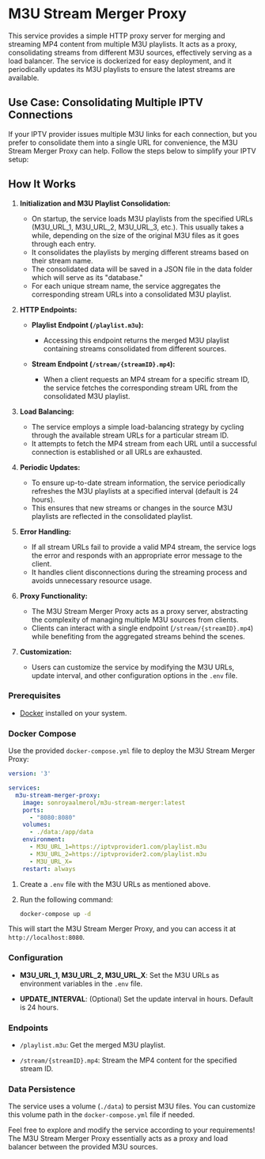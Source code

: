 # M3U Stream Merger Proxy

This service provides a simple HTTP proxy server for merging and streaming MP4 content from multiple M3U playlists. It acts as a proxy, consolidating streams from different M3U sources, effectively serving as a load balancer. The service is dockerized for easy deployment, and it periodically updates its M3U playlists to ensure the latest streams are available.

## Use Case: Consolidating Multiple IPTV Connections

If your IPTV provider issues multiple M3U links for each connection, but you prefer to consolidate them into a single URL for convenience, the M3U Stream Merger Proxy can help. Follow the steps below to simplify your IPTV setup:

## How It Works

1. **Initialization and M3U Playlist Consolidation:**
   - On startup, the service loads M3U playlists from the specified URLs (M3U_URL_1, M3U_URL_2, M3U_URL_3, etc.). This usually takes a while, depending on the size of the original M3U files as it goes through each entry.
   - It consolidates the playlists by merging different streams based on their stream name.
   - The consolidated data will be saved in a JSON file in the data folder which will serve as its "database."
   - For each unique stream name, the service aggregates the corresponding stream URLs into a consolidated M3U playlist.

2. **HTTP Endpoints:**
   - **Playlist Endpoint (`/playlist.m3u`):**
     - Accessing this endpoint returns the merged M3U playlist containing streams consolidated from different sources.

   - **Stream Endpoint (`/stream/{streamID}.mp4`):**
     - When a client requests an MP4 stream for a specific stream ID, the service fetches the corresponding stream URL from the consolidated M3U playlist.

3. **Load Balancing:**
   - The service employs a simple load-balancing strategy by cycling through the available stream URLs for a particular stream ID.
   - It attempts to fetch the MP4 stream from each URL until a successful connection is established or all URLs are exhausted.

4. **Periodic Updates:**
   - To ensure up-to-date stream information, the service periodically refreshes the M3U playlists at a specified interval (default is 24 hours).
   - This ensures that new streams or changes in the source M3U playlists are reflected in the consolidated playlist.

5. **Error Handling:**
   - If all stream URLs fail to provide a valid MP4 stream, the service logs the error and responds with an appropriate error message to the client.
   - It handles client disconnections during the streaming process and avoids unnecessary resource usage.

6. **Proxy Functionality:**
   - The M3U Stream Merger Proxy acts as a proxy server, abstracting the complexity of managing multiple M3U sources from clients.
   - Clients can interact with a single endpoint (`/stream/{streamID}.mp4`) while benefiting from the aggregated streams behind the scenes.

7. **Customization:**
   - Users can customize the service by modifying the M3U URLs, update interval, and other configuration options in the `.env` file.

### Prerequisites

- [Docker](https://www.docker.com/) installed on your system.

### Docker Compose

Use the provided `docker-compose.yml` file to deploy the M3U Stream Merger Proxy:

```yaml
version: '3'

services:
  m3u-stream-merger-proxy:
    image: sonroyaalmerol/m3u-stream-merger:latest
    ports:
      - "8080:8080"
    volumes:
      - ./data:/app/data
    environment:
      - M3U_URL_1=https://iptvprovider1.com/playlist.m3u
      - M3U_URL_2=https://iptvprovider2.com/playlist.m3u
      - M3U_URL_X=
    restart: always
```

1. Create a `.env` file with the M3U URLs as mentioned above.

2. Run the following command:

   ```bash
   docker-compose up -d
   ```

This will start the M3U Stream Merger Proxy, and you can access it at `http://localhost:8080`.

### Configuration

- **M3U_URL_1, M3U_URL_2, M3U_URL_X**: Set the M3U URLs as environment variables in the `.env` file.

- **UPDATE_INTERVAL**: (Optional) Set the update interval in hours. Default is 24 hours.

### Endpoints

- `/playlist.m3u`: Get the merged M3U playlist.

- `/stream/{streamID}.mp4`: Stream the MP4 content for the specified stream ID.

### Data Persistence

The service uses a volume (`./data`) to persist M3U files. You can customize this volume path in the `docker-compose.yml` file if needed.

Feel free to explore and modify the service according to your requirements! The M3U Stream Merger Proxy essentially acts as a proxy and load balancer between the provided M3U sources.
